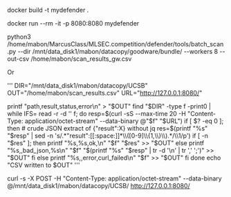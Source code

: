 
docker build -t mydefender .


docker run --rm -it -p 8080:8080 mydefender


python3 /home/mabon/MarcusClass/MLSEC.competition/defender/tools/batch_scan.py   --dir /mnt/data_disk1/mabon/datacopy/goodware/bundle/   --workers 8   --out-csv /home/mabon/scan_results_gw.csv

Or

'''
DIR="/mnt/data_disk1/mabon/datacopy/UCSB"
OUT="/home/mabon/scan_results.csv"
URL="http://127.0.0.1:8080/"

printf "path,result,status,error\n" > "$OUT"
find "$DIR" -type f -print0 | while IFS= read -r -d '' f; do
  resp=$(curl -sS --max-time 20 -H "Content-Type: application/octet-stream" --data-binary @"$f" "$URL")
  if [ $? -eq 0 ]; then
    # crude JSON extract of {"result":X} without jq
    res=$(printf "%s" "$resp" | sed -n 's/.*"result":[[:space:]]*\\([0-9]\\{1,\\}\\).*/\\1/p')
    if [ -n "$res" ]; then
      printf "%s,%s,ok,\n" "$f" "$res" >> "$OUT"
    else
      printf "%s,,bad_json,%s\n" "$f" "$(printf "%s" "$resp" | tr -d '\n' | tr ',' ';')" >> "$OUT"
    fi
  else
    printf "%s,,error,curl_failed\n" "$f" >> "$OUT"
  fi
done
echo "CSV written to $OUT"
'''


curl -s -X POST   -H "Content-Type: application/octet-stream"   --data-binary @/mnt/data_disk1/mabon/datacopy/UCSB/ http://127.0.0.1:8080/
